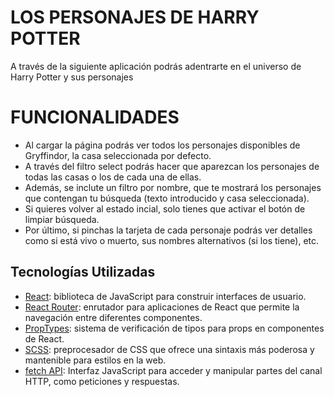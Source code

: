 # LOS PERSONAJES DE HARRY POTTER

A través de la siguiente aplicación podrás adentrarte en el universo de Harry Potter y sus personajes

# FUNCIONALIDADES

- Al cargar la página podrás ver todos los personajes disponibles de Gryffindor, la casa seleccionada por defecto.
- A través del filtro select podrás hacer que aparezcan los personajes de todas las casas o los de cada una de ellas.
- Además, se inclute un filtro por nombre, que te mostrará los personajes que contengan tu búsqueda (texto introducido y casa seleccionada).
- Si quieres volver al estado incial, solo tienes que activar el botón de limpiar búsqueda.
- Por último, si pinchas la tarjeta de cada personaje podrás ver detalles como si está vivo o muerto, sus nombres alternativos (si los tiene), etc.

## Tecnologías Utilizadas

- [React](https://reactjs.org/): biblioteca de JavaScript para construir interfaces de usuario.
- [React Router](https://reactrouter.com/): enrutador para aplicaciones de React que permite la navegación entre diferentes componentes.
- [PropTypes](https://reactjs.org/docs/typechecking-with-proptypes.html): sistema de verificación de tipos para props en componentes de React.
- [SCSS](https://sass-lang.com/): preprocesador de CSS que ofrece una sintaxis más poderosa y mantenible para estilos en la web.
- [fetch API](https://developer.mozilla.org/en-US/docs/Web/API/Fetch_API): Interfaz JavaScript para acceder y manipular partes del canal HTTP, como peticiones y respuestas.
